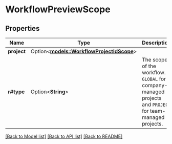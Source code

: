 # WorkflowPreviewScope

## Properties

Name | Type | Description | Notes
------------ | ------------- | ------------- | -------------
**project** | Option<[**models::WorkflowProjectIdScope**](WorkflowProjectIdScope.md)> |  | [optional]
**r#type** | Option<**String**> | The scope of the workflow. `GLOBAL` for company-managed projects and `PROJECT` for team-managed projects. | [optional]

[[Back to Model list]](../README.md#documentation-for-models) [[Back to API list]](../README.md#documentation-for-api-endpoints) [[Back to README]](../README.md)


